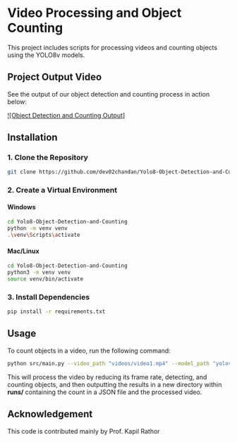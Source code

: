 # Video Processing and Object Counting

This project includes scripts for processing videos and counting objects using the YOLO8v models.

## Project Output Video

See the output of our object detection and counting process in action below:

[![Object Detection and Counting Output]]("https://youtube.com/shorts/O3ocFxGyJG4?feature=share")


## Installation

### 1. Clone the Repository

```bash
git clone https://github.com/dev02chandan/Yolo8-Object-Detection-and-Counting.git
```

### 2. Create a Virtual Environment

#### Windows

```bash
cd Yolo8-Object-Detection-and-Counting
python -m venv venv
.\venv\Scripts\activate
```

#### Mac/Linux

```bash
cd Yolo8-Object-Detection-and-Counting
python3 -m venv venv
source venv/bin/activate
```

### 3. Install Dependencies

```bash
pip install -r requirements.txt
```

## Usage

To count objects in a video, run the following command:

```bash
python src/main.py --video_path "videos/video1.mp4" --model_path "yolov8m.pt" --classes_to_count 39 67 63 56 2 66
```

This will process the video by reducing its frame rate, detecting, and counting objects, and then outputting the results in a new directory within **runs/** containing the count in a JSON file and the processed video.


## Acknowledgement

This code is contributed mainly by Prof. Kapil Rathor
